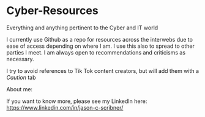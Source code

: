 # Cyber-Resources
Everything and anything pertinent to the Cyber and IT world

I currently use Github as a repo for resources across the interwebs due to ease of access depending on where I am. I use this also to spread to other parties I meet. I am always open to recommendations and criticisms as necessary.


I try to avoid references to Tik Tok content creators, but will add them with a *Caution* tab


About me:

If you want to know more, please see my LinkedIn here:
https://www.linkedin.com/in/jason-c-scribner/
